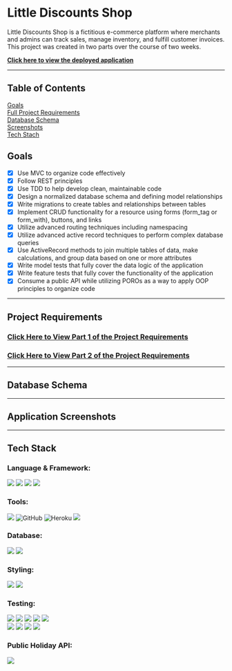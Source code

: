 # Little Discounts Shop

Little Discounts Shop is a fictitious e-commerce platform where merchants and admins can track sales, manage inventory, and fulfill customer invoices. This project was created in two parts over the course of two weeks. 

[**Click here to view the deployed application**](https://little-discounts-shop.herokuapp.com/)

---
## Table of Contents
  [Goals](#goals)  
  [Full Project Requirements](#project-requirements)  
  [Database Schema](#database-schema)  
  [Screenshots](#screenshots)  
  [Tech Stach](#tech-stach)  
## Goals

- [x] Use MVC to organize code effectively
- [x] Follow REST principles 
- [x] Use TDD to help develop clean, maintainable code
- [x] Design a normalized database schema and defining model relationships
- [x] Write migrations to create tables and relationships between tables
- [x] Implement CRUD functionality for a resource using forms (form_tag or form_with), buttons, and links
- [x] Utilize advanced routing techniques including namespacing
- [x] Utilize advanced active record techniques to perform complex database queries
- [x] Use ActiveRecord methods to join multiple tables of data, make calculations, and group data based on one or more attributes
- [x] Write model tests that fully cover the data logic of the application
- [x] Write feature tests that fully cover the functionality of the application
- [x] Consume a public API while utilizing POROs as a way to apply OOP principles to organize code
___
## Project Requirements

### [Click Here to View Part 1 of the Project Requirements](./project/README_pt1.md)
### [Click Here to View Part 2 of the Project Requirements](./project/README_pt2.md)
___
## Database Schema

___
## Application Screenshots

___
## Tech Stack

  ### Language & Framework:  
  <img src="https://img.shields.io/badge/ruby-CC342D.svg?&style=for-the-badge&logo=ruby&logoColor=white" /> 
  <img src="https://img.shields.io/badge/SQL-4169E1.svg?style=for-the-badge&logo=SQL&logoColor=white" /> 
  <img src="https://img.shields.io/badge/ActiveRecord-CC0000.svg?&style=for-the-badge&logo=rubyonrails&logoColor=white" /> 
  <img src="https://img.shields.io/badge/ruby%20on%20rails-b81818.svg?&style=for-the-badge&logo=rubyonrails&logoColor=white" />

  ### Tools:  
  <img src="https://img.shields.io/badge/git-F05032.svg?&style=for-the-badge&logo=git&logoColor=white" />
  <img alt="GitHub" src="https://img.shields.io/badge/github-%23121011.svg?style=for-the-badge&logo=github&logoColor=white"/>
  <img alt="Heroku" src="https://img.shields.io/badge/heroku-%23430098.svg?style=for-the-badge&logo=heroku&logoColor=white"/> 
  <img src="https://img.shields.io/badge/vscode-007ACC.svg?&style=for-the-badge&logo=visualstudiocode&logoColor=white" />  

  ### Database:  
  <img src="https://img.shields.io/badge/PostgreSQL-4169E1.svg?&style=for-the-badge&logo=postgresql&logoColor=white" />
  <img src="https://img.shields.io/badge/postico-4169E1.svg?&style=for-the-badge&logo=Postico&logoColor=white" /> 

  ### Styling:  
  <img src="https://img.shields.io/badge/bootstrap-7952B3.svg?&style=for-the-badge&logo=bootstrap&logoColor=white" />
  <img src="https://img.shields.io/badge/pagy-E9573F.svg?&style=for-the-badge&logo=rubygems&logoColor=white" />

  ### Testing:  
  <img src="https://img.shields.io/badge/rspec-E9573F.svg?&style=for-the-badge&logo=rubygems&logoColor=white" />
  <img src="https://img.shields.io/badge/launchy-E9573F.svg?&style=for-the-badge&logo=rubygems&logoColor=white" />  
  <img src="https://img.shields.io/badge/orderly-E9573F.svg?&style=for-the-badge&logo=rubygems&logoColor=white" />  
  <img src="https://img.shields.io/badge/pry-E9573F.svg?&style=for-the-badge&logo=rubygems&logoColor=white" />
  <img src="https://img.shields.io/badge/capybara-E9573F.svg?&style=for-the-badge&logo=rubygems&logoColor=white" /><br>
  <img src="https://img.shields.io/badge/shoulda--matchers-E9573F.svg?&style=for-the-badge&logo=rubygems&logoColor=white" />
  <img src="https://img.shields.io/badge/simplecov-E9573F.svg?&style=for-the-badge&logo=rubygems&logoColor=white" />  
  <img src="https://img.shields.io/badge/faker-E9573F.svg?&style=for-the-badge&logo=rubygems&logoColor=white" />
  <img src="https://img.shields.io/badge/factorybot-E9573F.svg?&style=for-the-badge&logo=rubygems&logoColor=white" />

  ### Public Holiday API:  
  <img src="https://img.shields.io/badge/Nager.Date-E9573F.svg?&style=for-the-badge&logo=nager&logoColor=white" />

